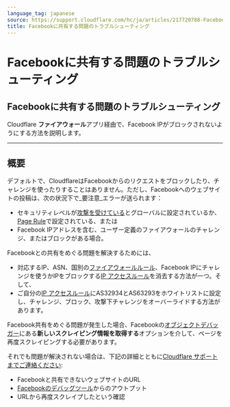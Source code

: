 ```yaml
---
language_tag: japanese
source: https://support.cloudflare.com/hc/ja/articles/217720788-Facebook%E3%81%AB%E5%85%B1%E6%9C%89%E3%81%99%E3%82%8B%E5%95%8F%E9%A1%8C%E3%81%AE%E3%83%88%E3%83%A9%E3%83%96%E3%83%AB%E3%82%B7%E3%83%A5%E3%83%BC%E3%83%86%E3%82%A3%E3%83%B3%E3%82%B0
title: Facebookに共有する問題のトラブルシューティング
---
```


# Facebookに共有する問題のトラブルシューティング

## Facebookに共有する問題のトラブルシューティング

Cloudflare **ファイアウォール**アプリ経由で、Facebook IPがブロックされないようにする方法を説明します。

___

## 概要

デフォルトで、CloudflareはFacebookからのリクエストをブロックしたり、チャレンジを使ったりすることはありません。ただし、Facebookへのウェブサイトの投稿は、次の状況下で_要注意_エラーが送られます：

-   セキュリティレベルが[攻撃を受けている](https://support.cloudflare.com/hc/search/click?data=BAh7CjoHaWRpBN5a7gs6CXR5cGVJIgxhcnRpY2xlBjoGRVQ6CHVybEkiSC9oYy9lbi11cy9hcnRpY2xlcy8yMDAxNzAyMDYtSG93LWRvLUktZW5hYmxlLUktbS1VbmRlci1BdHRhY2stbW9kZS0GOwdGOg5zZWFyY2hfaWRJIik4YjE5YTBmNS0zNDViLTRkZmEtYmEzYy01NDk4NDlhNmZkNjEGOwdGOglyYW5raQ8%3D--12cd9c846382e475f31a1186344911da7ed54d9c)とグローバルに設定されているか、[Page Rule](https://support.cloudflare.com/hc/articles/200172336)で設定されている、または
-   Facebook IPアドレスを含む、ユーザー定義のファイアウォールのチャレンジ、またはブロックがある場合。

Facebookとの共有をめぐる問題を解決するためには、

-   対応するIP、ASN、国別の[ファイアウォールルール](https://support.cloudflare.com/hc/articles/360016473712)、Facebook IPにチャレンジを使うかIPをブロックする[IP アクセスルール](https://support.cloudflare.com/hc/articles/217074967)を消去する方法が一つ。そして、
-   ご自分の[IP アクセスルール](https://support.cloudflare.com/hc/articles/217074967)にAS32934とAS63293をホワイトリストに設定し、チャレンジ、ブロック、攻撃下チャレンジをオーバーライドする方法があります。

Facebook共有をめぐる問題が発生した場合、Facebookの[オブジェクトデバッガー](https://developers.facebook.com/tools/debug/og/object/)にある**新しいスクレイピング情報を取得する**オプションを介して、ページを再度スクレイピングする必要があります。

それでも問題が解決されない場合は、下記の詳細とともに[Cloudflare サポートまでご連絡ください](https://support.cloudflare.com/hc/articles/200172476#h_4b8753c8-f422-4c74-9e8e-07026c4da730):

-   Facebookと共有できないウェブサイトのURL
-   [Facebookのデバッグツール](https://developers.facebook.com/tools/debug/og/object/)からのアウトプット
-   URLから再度スクレイプしたという確認
